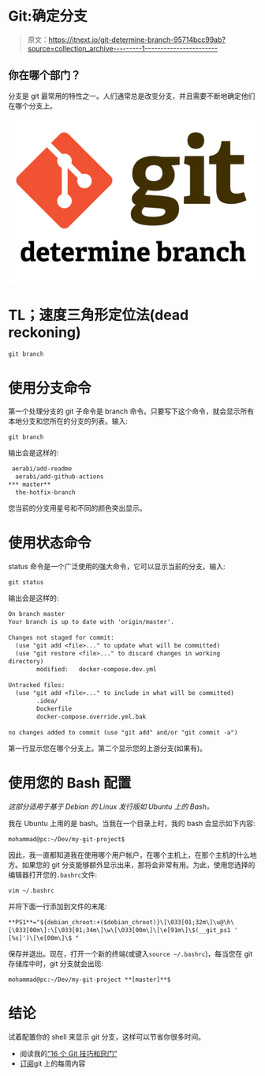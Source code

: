 # Git:确定分支

> 原文：<https://itnext.io/git-determine-branch-95714bcc99ab?source=collection_archive---------1----------------------->

## 你在哪个部门？

分支是 git 最常用的特性之一。人们通常总是改变分支，并且需要不断地确定他们在哪个分支上。

![](img/bed7f90fb89fcced3bdacafdb6a4267d.png)

# TL；速度三角形定位法(dead reckoning)

```
git branch
```

# 使用分支命令

第一个处理分支的 git 子命令是 branch 命令。只要写下这个命令，就会显示所有本地分支和您所在的分支的列表。输入:

```
git branch
```

输出会是这样的:

```
 aerabi/add-readme
  aerabi/add-github-actions
*** master**
  the-hotfix-branch
```

您当前的分支用星号和不同的颜色突出显示。

# 使用状态命令

status 命令是一个广泛使用的强大命令，它可以显示当前的分支。输入:

```
git status
```

输出会是这样的:

```
On branch master 
Your branch is up to date with 'origin/master'. 

Changes not staged for commit: 
  (use "git add <file>..." to update what will be committed) 
  (use "git restore <file>..." to discard changes in working directory) 
        modified:   docker-compose.dev.yml 

Untracked files: 
  (use "git add <file>..." to include in what will be committed) 
        .idea/ 
        Dockerfile 
        docker-compose.override.yml.bak 

no changes added to commit (use "git add" and/or "git commit -a")
```

第一行显示您在哪个分支上。第二个显示您的上游分支(如果有)。

# 使用您的 Bash 配置

*这部分适用于基于 Debian 的 Linux 发行版如 Ubuntu 上的 Bash。*

我在 Ubuntu 上用的是 bash。当我在一个目录上时，我的 bash 会显示如下内容:

```
mohammad@pc:~/Dev/my-git-project$ 
```

因此，我一直都知道我在使用哪个用户帐户，在哪个主机上，在那个主机的什么地方。如果您的 git 分支能够额外显示出来，那将会非常有用。为此，使用您选择的编辑器打开您的`.bashrc`文件:

```
vim ~/.bashrc
```

并将下面一行添加到文件的末尾:

```
**PS1**="${debian_chroot:+($debian_chroot)}\[\033[01;32m\]\u@\h\[\033[00m\]:\[\033[01;34m\]\w\[\033[00m\]\[\e[91m\]\$(__git_ps1 ' [%s]')\[\e[00m\]\$ "
```

保存并退出。现在，打开一个新的终端(或键入`source ~/.bashrc`)，每当您在 git 存储库中时，git 分支就会出现:

```
mohammad@pc:~/Dev/my-git-project **[master]**$
```

# 结论

试着配置你的 shell 来显示 git 分支，这样可以节省你很多时间。

*   阅读我的[“16 个 Git 技巧和窍门”](https://medium.com/@aerabi/16-git-tips-and-tricks-bf08d0602d3b)
*   [订阅](https://medium.com/subscribe/@aerabi)git 上的每周内容